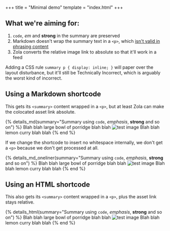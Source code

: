 +++
title = "Minimal demo"
template = "index.html"
+++

## What we're aiming for:

1. `code`, *em* and **strong** in the summary are preserved
2. Markdown doesn't wrap the summary text in a `<p>`, which [isn't valid in phrasing content](https://developer.mozilla.org/en-US/docs/Web/HTML/Guides/Content_categories#phrasing_content)
3. Zola converts the relative image link to absolute so that it'll work in a feed

Adding a CSS rule `summary p { display: inline; }` will paper over the layout disturbance, but it'll still be Technically Incorrect, which is arguably the worst kind of incorrect.

## Using a Markdown shortcode

This gets its `<summary>` content wrapped in a `<p>`, but at least Zola can make the colocated asset link absolute.

{% details_md(summary="Summary using `code`, *emphasis*, **strong** and so on") %}
Blah blah large bowl of porridge blah blah
![test image](test.jpg)
Blah blah lemon curry blah blah
{% end %}

If we change the shortcode to insert no whitespace internally, we don't get a `<p>` because we don't get processed at all.

{% details_md_oneliner(summary="Summary using `code`, *emphasis*, **strong** and so on") %}
Blah blah large bowl of porridge blah blah
![test image](test.jpg)
Blah blah lemon curry blah blah
{% end %}

## Using an HTML shortcode

This also gets its `<summary>` content wrapped in a `<p>`, plus the asset link stays relative.

{% details_html(summary="Summary using `code`, *emphasis*, **strong** and so on") %}
Blah blah large bowl of porridge blah blah
![test image](test.jpg)
Blah blah lemon curry blah blah
{% end %}